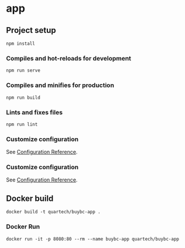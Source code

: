 # app

## Project setup
```
npm install
```

### Compiles and hot-reloads for development
```
npm run serve
```

### Compiles and minifies for production
```
npm run build
```

### Lints and fixes files
```
npm run lint
```

### Customize configuration
See [Configuration Reference](https://cli.vuejs.org/config/).


### Customize configuration

See [Configuration Reference](https://cli.vuejs.org/config/).

## Docker build

```
docker build -t quartech/buybc-app .
```

### Docker Run

```
docker run -it -p 8080:80 --rm --name buybc-app quartech/buybc-app
```